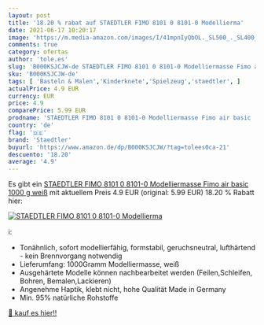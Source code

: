 ```yaml
---
layout: post
title: '18.20 % rabat auf STAEDTLER FIMO 8101 0 8101-0 Modellierma'
date: 2021-06-17 10:20:17
image: 'https://m.media-amazon.com/images/I/41mpnIyQbOL._SL500_._SL400_.jpg'
comments: true
category: ofertas
author: 'tole.es'
slug: 'B000KSJCJW-de STAEDTLER FIMO 8101 0 8101-0 Modelliermasse Fimo air basic...'
sku: 'B000KSJCJW-de'
tags: [ 'Basteln & Malen','Kinderknete','Spielzeug','staedtler', ]
actualPrice: 4.9 EUR
currency: EUR
price: 4.9
comparePrice: 5.99 EUR
prodname: 'STAEDTLER FIMO 8101 0 8101-0 Modelliermasse Fimo air basic  1000 g  weiß'
country: 'de'
flag: '🇩🇪'
brand: 'Staedtler'
buyurl: 'https://www.amazon.de/dp/B000KSJCJW/?tag=tolees0ca-21'
descuento: '18.20'
average: '4.9'
---
```


Es gibt ein [STAEDTLER FIMO 8101 0 8101-0 Modelliermasse Fimo air basic  1000 g  weiß](https://www.amazon.de/dp/B000KSJCJW/?tag=tolees0ca-21) mit aktuellem Preis 4.9 EUR (original: 5.99 EUR) 18.20 % Rabatt hier:

[![STAEDTLER FIMO 8101 0 8101-0 Modellierma](https://m.media-amazon.com/images/I/41mpnIyQbOL._SL500_._SL400_.jpg)](https://www.amazon.de/dp/B000KSJCJW/?tag=tolees0ca-21)

ℹ️:

- Tonähnlich, sofort modellierfähig, formstabil, geruchsneutral, lufthärtend - kein Brennvorgang notwendig
- Lieferumfang: 1000Gramm Modelliermasse, weiß
- Ausgehärtete Modelle können nachbearbeitet werden (Feilen,Schleifen, Bohren, Bemalen,Lackieren)
- Angenehme Haptik, klebt nicht, hohe Qualität Made in Germany
- Min. 95% natürliche Rohstoffe

[🛒 kauf es hier!!](https://www.amazon.de/dp/B000KSJCJW/?tag=tolees0ca-21)
